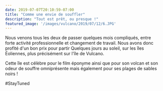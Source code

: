 ```yaml
---
date: 2019-07-07T20:10:59-07:00
title: "Comme une envie de souffler"
description: "Tout est prêt, ou presque !"
featured_image: '/images/vulcano/2019/07/12/6.JPG'
---
```


Nous venons tous les deux de passer quelques mois compliqués, entre forte activité professionnelle et changement de travail. Nous avons donc profité d'un bon prix pour partir Quelques jours au soleil, sur les îles Éoliennes, plus précisément sur l'île de Vulcano.

Cette île est célèbre pour le film éponyme ainsi que pour son volcan et son odeur de souffre omniprésente mais également pour ses plages de sables noirs !

#StayTuned